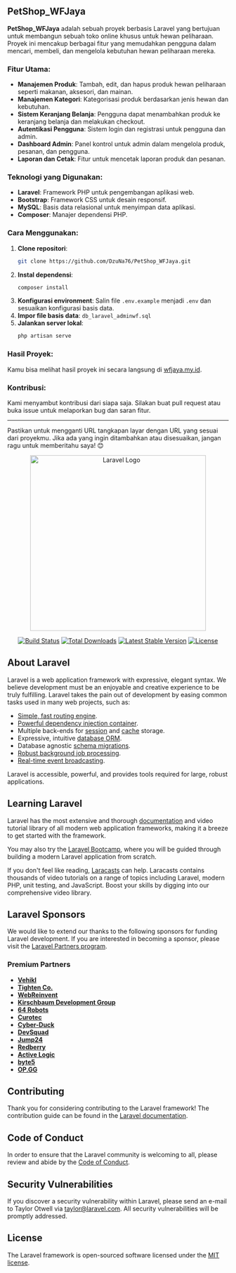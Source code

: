 ## PetShop_WFJaya

**PetShop_WFJaya** adalah sebuah proyek berbasis Laravel yang bertujuan untuk membangun sebuah toko online khusus untuk hewan peliharaan. Proyek ini mencakup berbagai fitur yang memudahkan pengguna dalam mencari, membeli, dan mengelola kebutuhan hewan peliharaan mereka.

### Fitur Utama:
- **Manajemen Produk**: Tambah, edit, dan hapus produk hewan peliharaan seperti makanan, aksesori, dan mainan.
- **Manajemen Kategori**: Kategorisasi produk berdasarkan jenis hewan dan kebutuhan.
- **Sistem Keranjang Belanja**: Pengguna dapat menambahkan produk ke keranjang belanja dan melakukan checkout.
- **Autentikasi Pengguna**: Sistem login dan registrasi untuk pengguna dan admin.
- **Dashboard Admin**: Panel kontrol untuk admin dalam mengelola produk, pesanan, dan pengguna.
- **Laporan dan Cetak**: Fitur untuk mencetak laporan produk dan pesanan.

### Teknologi yang Digunakan:
- **Laravel**: Framework PHP untuk pengembangan aplikasi web.
- **Bootstrap**: Framework CSS untuk desain responsif.
- **MySQL**: Basis data relasional untuk menyimpan data aplikasi.
- **Composer**: Manajer dependensi PHP.

### Cara Menggunakan:
1. **Clone repositori**:
   ```sh
   git clone https://github.com/DzuNa76/PetShop_WFJaya.git
   ```
2. **Instal dependensi**:
   ```sh
   composer install
   ```
3. **Konfigurasi environment**:
   Salin file `.env.example` menjadi `.env` dan sesuaikan konfigurasi basis data.
4. **Impor file basis data**:
   `db_laravel_adminwf.sql`
5. **Jalankan server lokal**:
   ```sh
   php artisan serve
   ```

### Hasil Proyek:
Kamu bisa melihat hasil proyek ini secara langsung di [wfjaya.my.id](http://wfjaya.my.id).

### Kontribusi:
Kami menyambut kontribusi dari siapa saja. Silakan buat pull request atau buka issue untuk melaporkan bug dan saran fitur.

---

Pastikan untuk mengganti URL tangkapan layar dengan URL yang sesuai dari proyekmu. Jika ada yang ingin ditambahkan atau disesuaikan, jangan ragu untuk memberitahu saya! 😊

<p align="center"><a href="https://laravel.com" target="_blank"><img src="https://raw.githubusercontent.com/laravel/art/master/logo-lockup/5%20SVG/2%20CMYK/1%20Full%20Color/laravel-logolockup-cmyk-red.svg" width="400" alt="Laravel Logo"></a></p>

<p align="center">
<a href="https://github.com/laravel/framework/actions"><img src="https://github.com/laravel/framework/workflows/tests/badge.svg" alt="Build Status"></a>
<a href="https://packagist.org/packages/laravel/framework"><img src="https://img.shields.io/packagist/dt/laravel/framework" alt="Total Downloads"></a>
<a href="https://packagist.org/packages/laravel/framework"><img src="https://img.shields.io/packagist/v/laravel/framework" alt="Latest Stable Version"></a>
<a href="https://packagist.org/packages/laravel/framework"><img src="https://img.shields.io/packagist/l/laravel/framework" alt="License"></a>
</p>

## About Laravel

Laravel is a web application framework with expressive, elegant syntax. We believe development must be an enjoyable and creative experience to be truly fulfilling. Laravel takes the pain out of development by easing common tasks used in many web projects, such as:

- [Simple, fast routing engine](https://laravel.com/docs/routing).
- [Powerful dependency injection container](https://laravel.com/docs/container).
- Multiple back-ends for [session](https://laravel.com/docs/session) and [cache](https://laravel.com/docs/cache) storage.
- Expressive, intuitive [database ORM](https://laravel.com/docs/eloquent).
- Database agnostic [schema migrations](https://laravel.com/docs/migrations).
- [Robust background job processing](https://laravel.com/docs/queues).
- [Real-time event broadcasting](https://laravel.com/docs/broadcasting).

Laravel is accessible, powerful, and provides tools required for large, robust applications.

## Learning Laravel

Laravel has the most extensive and thorough [documentation](https://laravel.com/docs) and video tutorial library of all modern web application frameworks, making it a breeze to get started with the framework.

You may also try the [Laravel Bootcamp](https://bootcamp.laravel.com), where you will be guided through building a modern Laravel application from scratch.

If you don't feel like reading, [Laracasts](https://laracasts.com) can help. Laracasts contains thousands of video tutorials on a range of topics including Laravel, modern PHP, unit testing, and JavaScript. Boost your skills by digging into our comprehensive video library.

## Laravel Sponsors

We would like to extend our thanks to the following sponsors for funding Laravel development. If you are interested in becoming a sponsor, please visit the [Laravel Partners program](https://partners.laravel.com).

### Premium Partners

- **[Vehikl](https://vehikl.com/)**
- **[Tighten Co.](https://tighten.co)**
- **[WebReinvent](https://webreinvent.com/)**
- **[Kirschbaum Development Group](https://kirschbaumdevelopment.com)**
- **[64 Robots](https://64robots.com)**
- **[Curotec](https://www.curotec.com/services/technologies/laravel/)**
- **[Cyber-Duck](https://cyber-duck.co.uk)**
- **[DevSquad](https://devsquad.com/hire-laravel-developers)**
- **[Jump24](https://jump24.co.uk)**
- **[Redberry](https://redberry.international/laravel/)**
- **[Active Logic](https://activelogic.com)**
- **[byte5](https://byte5.de)**
- **[OP.GG](https://op.gg)**

## Contributing

Thank you for considering contributing to the Laravel framework! The contribution guide can be found in the [Laravel documentation](https://laravel.com/docs/contributions).

## Code of Conduct

In order to ensure that the Laravel community is welcoming to all, please review and abide by the [Code of Conduct](https://laravel.com/docs/contributions#code-of-conduct).

## Security Vulnerabilities

If you discover a security vulnerability within Laravel, please send an e-mail to Taylor Otwell via [taylor@laravel.com](mailto:taylor@laravel.com). All security vulnerabilities will be promptly addressed.

## License

The Laravel framework is open-sourced software licensed under the [MIT license](https://opensource.org/licenses/MIT).
